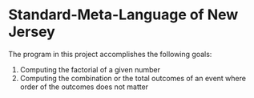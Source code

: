 # Standard-Meta-Language of New Jersey
The program in this project accomplishes the following goals:
  1. Computing the factorial of a given number
  2. Computing the combination or the total outcomes of an event where order of the outcomes does not matter
  


